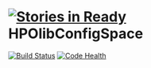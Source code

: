 [![Stories in Ready](https://badge.waffle.io/automl/HPOlibConfigSpace.png?label=ready&title=Ready)](https://waffle.io/automl/HPOlibConfigSpace)
HPOlibConfigSpace
=================
[![Build Status](https://travis-ci.org/automl/HPOlibConfigSpace.svg)](https://travis-ci.org/automl/HPOlibConfigSpace)
[![Code Health](https://landscape.io/github/automl/HPOlibConfigSpace/master/landscape.png)](https://landscape.io/github/automl/HPOlibConfigSpace/master)
